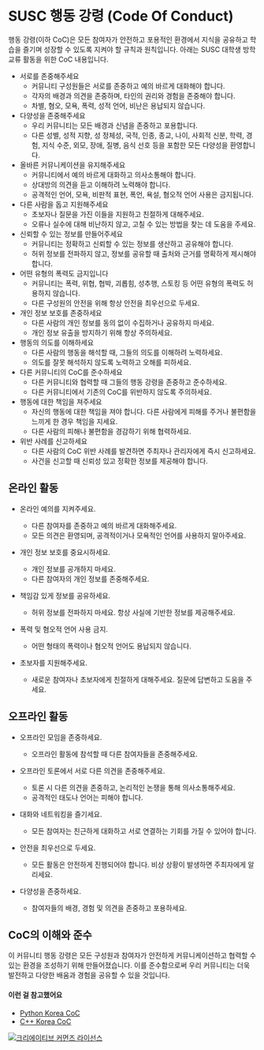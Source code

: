 # SUSC 행동 강령 (Code Of Conduct)
행동 강령(이하 CoC)은 모든 참여자가 안전하고 포용적인 환경에서 지식을 공유하고 학습을 즐기며 성장할 수 있도록 지켜야 할 규칙과 원칙입니다. 아래는 SUSC 대학생 방학 교류 활동을 위한 CoC 내용입니다.


- 서로를 존중해주세요
  - 커뮤니티 구성원들은 서로를 존중하고 예의 바르게 대화해야 합니다.
  - 각자의 배경과 의견을 존중하며, 타인의 권리와 경험을 존중해야 합니다.
  - 차별, 혐오, 모욕, 폭력, 성적 언어, 비난은 용납되지 않습니다.
- 다양성을 존중해주세요
  - 우리 커뮤니티는 모든 배경과 신념을 존중하고 포용합니다.
  - 다른 성별, 성적 지향, 성 정체성, 국적, 인종, 종교, 나이, 사회적 신분, 학력, 경험, 지식 수준, 외모, 장애, 질병, 음식 선호 등을 포함한 모든 다양성을 환영합니다.
- 올바른 커뮤니케이션을 유지해주세요
  - 커뮤니티에서 예의 바르게 대화하고 의사소통해야 합니다.
  - 상대방의 의견을 듣고 이해하려 노력해야 합니다.
  - 공격적인 언어, 모욕, 비판적 표현, 폭언, 욕설, 혐오적 언어 사용은 금지됩니다.
- 다른 사람을 돕고 지원해주세요
  - 초보자나 질문을 가진 이들을 지원하고 친절하게 대해주세요.
  - 오류나 실수에 대해 비난하지 않고, 고칠 수 있는 방법을 찾는 데 도움을 주세요.
- 신뢰할 수 있는 정보를 만들어주세요
  - 커뮤니티는 정확하고 신뢰할 수 있는 정보를 생산하고 공유해야 합니다.
  - 허위 정보를 전파하지 않고, 정보를 공유할 때 출처와 근거를 명확하게 제시해야 합니다.
- 어떤 유형의 폭력도 금지입니다
  - 커뮤니티는 폭력, 위협, 협박, 괴롭힘, 성추행, 스토킹 등 어떤 유형의 폭력도 허용하지 않습니다.
  - 다른 구성원의 안전을 위해 항상 안전을 최우선으로 두세요.
- 개인 정보 보호를 존중하세요
  - 다른 사람의 개인 정보를 동의 없이 수집하거나 공유하지 마세요.
  - 개인 정보 유출을 방지하기 위해 항상 주의하세요.
- 행동의 의도를 이해하세요
  - 다른 사람의 행동을 해석할 때, 그들의 의도를 이해하려 노력하세요.
  - 의도를 잘못 해석하지 않도록 노력하고 오해를 피하세요.
- 다른 커뮤니티의 CoC를 준수하세요
  - 다른 커뮤니티와 협력할 때 그들의 행동 강령을 존중하고 준수하세요.
  - 다른 커뮤니티에서 기존의 CoC를 위반하지 않도록 주의하세요.
- 행동에 대한 책임을 져주세요
  - 자신의 행동에 대한 책임을 져야 합니다. 다른 사람에게 피해를 주거나 불편함을 느끼게 한 경우 책임을 지세요.
  - 다른 사람의 피해나 불편함을 경감하기 위해 협력하세요.
- 위반 사례를 신고하세요
  - 다른 사람의 CoC 위반 사례를 발견하면 주최자나 관리자에게 즉시 신고하세요.
  - 사건을 신고할 때 신뢰성 있고 정확한 정보를 제공해야 합니다.

## 온라인 활동
- 온라인 예의를 지켜주세요.
  - 다른 참여자를 존중하고 예의 바르게 대화해주세요.
  - 모든 의견은 환영되며, 공격적이거나 모욕적인 언어를 사용하지 말아주세요.

- 개인 정보 보호를 중요시하세요.
  - 개인 정보를 공개하지 마세요.
  - 다른 참여자의 개인 정보를 존중해주세요.

- 책임감 있게 정보를 공유하세요.
  - 허위 정보를 전파하지 마세요. 항상 사실에 기반한 정보를 제공해주세요.

- 폭력 및 혐오적 언어 사용 금지.
  - 어떤 형태의 폭력이나 혐오적 언어도 용납되지 않습니다.

- 초보자를 지원해주세요.
  - 새로운 참여자나 초보자에게 친절하게 대해주세요. 질문에 답변하고 도움을 주세요.

## 오프라인 활동
- 오프라인 모임을 존중하세요.
  - 오프라인 활동에 참석할 때 다른 참여자들을 존중해주세요.

- 오프라인 토론에서 서로 다른 의견을 존중해주세요.
  - 토론 시 다른 의견을 존중하고, 논리적인 논쟁을 통해 의사소통해주세요.
  - 공격적인 태도나 언어는 피해야 합니다.

- 대화와 네트워킹을 즐기세요.
  - 모든 참여자는 친근하게 대화하고 서로 연결하는 기회를 가질 수 있어야 합니다.

- 안전을 최우선으로 두세요.
  - 모든 활동은 안전하게 진행되어야 합니다. 비상 상황이 발생하면 주최자에게 알리세요.

- 다양성을 존중하세요.
  - 참여자들의 배경, 경험 및 의견을 존중하고 포용하세요.

## CoC의 이해와 준수
이 커뮤니티 행동 강령은 모든 구성원과 참여자가 안전하게 커뮤니케이션하고 협력할 수 있는 환경을 조성하기 위해 만들어졌습니다. 이를 준수함으로써 우리 커뮤니티는 더욱 발전하고 다양한 배움과 경험을 공유할 수 있을 것입니다.

#### 이런 걸 참고했어요
- [Python Korea CoC](https://github.com/pythonkr/pycon-code-of-conduct/blob/korean/code_of_conduct.md)
- [C++ Korea CoC](https://github.com/CppKorea/CodeOfConduct)

<a rel="license" href="http://creativecommons.org/licenses/by/4.0/"><img alt="크리에이티브 커먼즈 라이선스" style="border-width:0" src="https://i.creativecommons.org/l/by/4.0/88x31.png" /></a>
